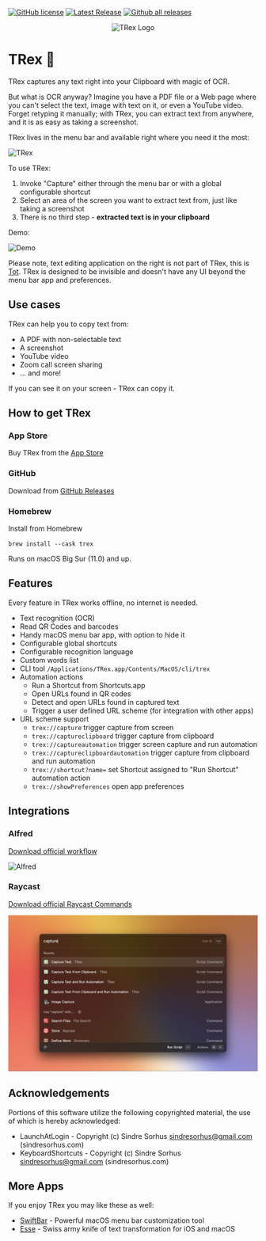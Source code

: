 [![GitHub license](https://img.shields.io/github/license/amebalabs/TRex.svg)](https://github.com/amebalabs/TRex/blob/master/LICENSE)
[![Latest Release](https://img.shields.io/github/v/release/amebalabs/TRex)](https://github.com/amebalabs/TRex/releases/latest)
[![Github all releases](https://img.shields.io/github/downloads/amebalabs/TRex/total.svg)](https://github.com/amebalabs/TRex/releases/)


<p align="center">
 <img width="155" height="150" alt="TRex Logo" src="Resources/logo.png">
</p>

# TRex 🦖

TRex captures any text right into your Clipboard with magic of OCR. 

But what is OCR anyway? Imagine you have a PDF file or a Web page where you can't select the text, image with text on it, or even a YouTube video. Forget retyping it manually; with TRex, you can extract text from anywhere, and it is as easy as taking a screenshot.

TRex lives in the menu bar and available right where you need it the most:

![TRex](Resources/screenshot.png)

To use TRex:
1. Invoke "Capture" either through the menu bar or with a global configurable shortcut
2. Select an area of the screen you want to extract text from, just like taking a screenshot
3. There is no third step - **extracted text is in your clipboard**

Demo:

![Demo](Resources/demo.gif)

Please note, text editing application on the right is not part of TRex, this is [Tot](https://tot.rocks). 
TRex is designed to be invisible and doesn't have any UI beyond the menu bar app and preferences. 

## Use cases
TRex can help you to copy text from:
- A PDF with non-selectable text
- A screenshot
- YouTube video
- Zoom call screen sharing
- ... and more!

If you can see it on your screen - TRex can copy it.

## How to get TRex
### App Store
Buy TRex from the [App Store](https://apps.apple.com/us/app/trex-easy-ocr/id1554515538)

### GitHub
Download from [GitHub Releases](https://github.com/amebalabs/TRex/releases/latest)

### Homebrew
Install from Homebrew

```
brew install --cask trex
```

Runs on macOS Big Sur (11.0) and up.

## Features

Every feature in TRex works offline, no internet is needed.

- Text recognition (OCR)
- Read QR Codes and barcodes
- Handy macOS menu bar app, with option to hide it
- Configurable global shortcuts
- Configurable recognition language
- Custom words list
- CLI tool `/Applications/TRex.app/Contents/MacOS/cli/trex`
- Automation actions
  - Run a Shortcut from Shortcuts.app
  - Open URLs found in QR codes
  - Detect and open URLs found in captured text
  - Trigger a user defined URL scheme (for integration with other apps)
- URL scheme support 
  - `trex://capture` trigger capture from screen
  - `trex://captureclipboard` trigger capture from clipboard
  - `trex://captureautomation` trigger screen capture and run automation
  - `trex://captureclipboardautomation` trigger capture from clipboard and run automation
  - `trex://shortcut?name=` set Shortcut assigned to "Run Shortcut" automation action
  - `trex://showPreferences` open app preferences

## Integrations

### Alfred

[Download official workflow](https://github.com/amebalabs/TRex/raw/main/Resources/TRex.alfredworkflow)

![Alfred](Resources/alfred.png)

### Raycast

[Download official Raycast Commands](https://github.com/amebalabs/TRex/tree/main/Resources/Raycast/TRex%20Commands)

![Raycast](Resources/raycast.png)

## Acknowledgements 

Portions of this software utilize the following copyrighted material, the use of which is hereby acknowledged:
 - LaunchAtLogin - Copyright (c) Sindre Sorhus <sindresorhus@gmail.com> (sindresorhus.com)
 - KeyboardShortcuts  - Copyright (c) Sindre Sorhus <sindresorhus@gmail.com> (sindresorhus.com)

## More Apps

If you enjoy TRex you may like these as well:
* [SwiftBar](https://github.com/swiftbar/SwiftBar) - Powerful macOS menu bar customization tool
* [Esse](https://github.com/amebalabs/Esse) - Swiss army knife of text transformation for iOS and macOS
